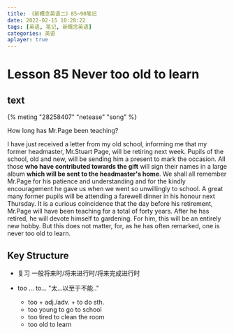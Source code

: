 ```yaml
---
title: 《新概念英语二》85~90笔记
date: 2022-02-15 10:28:22
tags: [英语, 笔记, 新概念英语]
categories: 英语
aplayer: true
---
```


# Lesson 85 Never too old to learn

## text
{% meting "28258407" "netease" "song" %}

How long has Mr.Page been teaching?

I have just received a letter from my old school, informing me that my former headmaster, Mr.Stuart Page, will be retiring next week. Pupils of the school, old and new, will be sending him a present to mark the occasion. All those __who have contributed towards the gift__ will sign their names in a large album __which will be sent to the headmaster's home__. We shall all remember Mr.Page for his patience and understanding and for the kindly encouragement he gave us when we went so unwillingly to school. A great many former pupils will be attending a farewell dinner in his honour next Thursday. It is a curious coincidence that the day before his retirement, Mr.Page will have been teaching for a total of forty years. After he has retired, he will devote himself to gardening. For him, this will be an entirely new hobby. But this does not matter, for, as he has often remarked, one is never too old to learn.

## Key Structure

- 复习 一般将来时/将来进行时/将来完成进行时

- too ... to... "太...以至于不能.."
    - too + adj./adv. + to do sth.
    - too young to go to school
    - too tired to clean the room
    - too old to learn


    